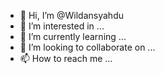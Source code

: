 - 👋 Hi, I’m @Wildansyahdu
- 👀 I’m interested in ...
- 🌱 I’m currently learning ...
- 💞️ I’m looking to collaborate on ...
- 📫 How to reach me ...

<!---
Wildansyahdu/Wildansyahdu is a ✨ special ✨ repository because its `README.md` (this file) appears on your GitHub profile.
You can click the Preview link to take a look at your changes.
--->
